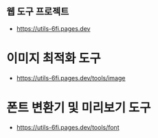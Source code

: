 ## 웹 도구 프로젝트
 - https://utils-6fi.pages.dev

# 이미지 최적화 도구
 - https://utils-6fi.pages.dev/tools/image

# 폰트 변환기 및 미리보기 도구
 - https://utils-6fi.pages.dev/tools/font